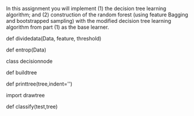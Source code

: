 In this assignment you will implement (1) the decision tree learning algorithm; and (2) construction of the
random forest (using feature Bagging and bootstrapped sampling) with the modified decision tree learning
algorithm from part (1) as the base learner.

def dividedata(Data, feature, threshold)

def entrop(Data)

class decisionnode

def buildtree

def printtree(tree,indent='')

import drawtree

def classify(test,tree)
